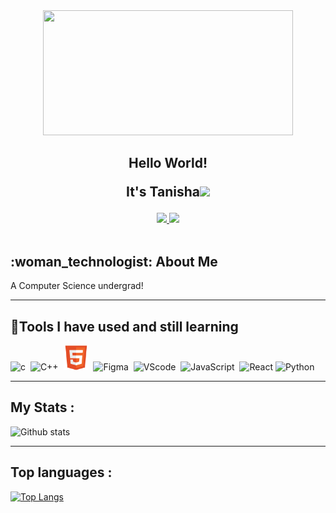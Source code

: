 <div id="header" align="center">
  <img src="https://media.giphy.com/media/L1R1tvI9svkIWwpVYr/giphy.gif" width="400" height="200"/>
</div>
<h2 align="center">
  Hello World!
  <p>It's Tanisha<img src="https://media.giphy.com/media/hvRJCLFzcasrR4ia7z/giphy.gif" width="20px"/></p>
</h2>

<div align="center">
 <a href="https://instagram.com/tanishaaarts?igshid=ZDdkNTZiNTM=">
  <img height="50" src="https://user-images.githubusercontent.com/114300837/216694908-0424f049-5ace-41d9-9701-96be80d4622c.png"/>
 </a>
 <a href="https://www.linkedin.com/in/tanisha-pattnaik-3b7038244/">
  <img height="50" src="https://user-images.githubusercontent.com/114300837/216697512-82c929ec-ec0f-452e-81b7-499bd1d61c83.png"/>
 </a></div>


<div  id="badges">
  <img src="https://komarev.com/ghpvc/?username=tanisha11do&style=flat-square&color=blue" alt=""/>
</div>

<h2> :woman_technologist: About Me </h2>
<p>
  A Computer Science undergrad!
</p>

---

<div>
  <h2>🚀Tools I have used and still learning</h2>
  <img src="https://cdn.jsdelivr.net/gh/devicons/devicon/icons/c/c-original.svg" title="C" alt="c" width="40" height="40"/>&nbsp;
  <img src="https://cdn.jsdelivr.net/gh/devicons/devicon/icons/cplusplus/cplusplus-original.svg" title="C++" alt="C++" width="40" height="40"/>&nbsp;
  <img src="https://github.com/devicons/devicon/blob/master/icons/html5/html5-original.svg" title="HTML5" alt="HTML" width="40" height="40"/>&nbsp;
  <img src="https://cdn.jsdelivr.net/gh/devicons/devicon/icons/figma/figma-original.svg" title="Figma" alt="Figma" width="40" height="40"/>&nbsp;
  <img src="https://cdn.jsdelivr.net/gh/devicons/devicon/icons/vscode/vscode-original.svg" title="VSCode" alt="VScode" width="40" height="40"/>&nbsp;
  <img src="https://cdn.jsdelivr.net/gh/devicons/devicon/icons/javascript/javascript-original.svg" title="JavaScript" alt="JavaScript" width="40" height="40"/>&nbsp;
  <img src="https://cdn.jsdelivr.net/gh/devicons/devicon/icons/react/react-original.svg" title="React" alt="React" width="40" height="40" />
  <img src="https://cdn.jsdelivr.net/gh/devicons/devicon/icons/python/python-original.svg" title="Python" alt="Python" width="40" height="40" />  
</div>

---

### <h2>My Stats :</h2>
![Github stats](https://github-readme-stats.vercel.app/api?username=tanisha11do&theme=dark&show_icons=true)

---

### <h2>Top languages :</h2>
[![Top Langs](https://github-readme-stats.vercel.app/api/top-langs/?username=tanisha11do&theme=dark&show_icons=true)](https://github.com/tanisha11do/github-readme-stats)



